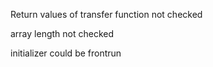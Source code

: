 Return values of transfer function not checked 

array length not checked

initializer could be frontrun 